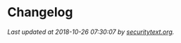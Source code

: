 # Changelog

_Last updated at 2018-10-26 07:30:07 by [securitytext.org](https://securitytext.org)._
